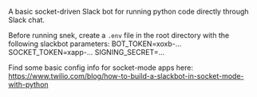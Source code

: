A basic socket-driven Slack bot for running python code directly through Slack chat.

Before running snek, create a `.env` file in the root directory with the following slackbot parameters:
BOT_TOKEN=xoxb-...
SOCKET_TOKEN=xapp-...
SIGNING_SECRET=...

Find some basic config info for socket-mode apps here:
https://www.twilio.com/blog/how-to-build-a-slackbot-in-socket-mode-with-python
